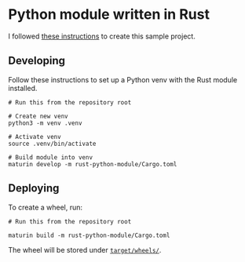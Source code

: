 <!--
MIT License

Copyright (c) 2023 Sophie Katz

Permission is hereby granted, free of charge, to any person obtaining a copy of this software and
associated documentation files (the "Software"), to deal in the Software without restriction,
including without limitation the rights to use, copy, modify, merge, publish, distribute,
sublicense, and/or sell copies of the Software, and to permit persons to whom the Software is
furnished to do so, subject to the following conditions:

The above copyright notice and this permission notice shall be included in all copies or substantial
portions of the Software.

THE SOFTWARE IS PROVIDED "AS IS", WITHOUT WARRANTY OF ANY KIND, EXPRESS OR IMPLIED, INCLUDING BUT
NOT LIMITED TO THE WARRANTIES OF MERCHANTABILITY, FITNESS FOR A PARTICULAR PURPOSE AND
NONINFRINGEMENT. IN NO EVENT SHALL THE AUTHORS OR COPYRIGHT HOLDERS BE LIABLE FOR ANY CLAIM, DAMAGES
OR OTHER LIABILITY, WHETHER IN AN ACTION OF CONTRACT, TORT OR OTHERWISE, ARISING FROM, OUT OF OR IN
CONNECTION WITH THE SOFTWARE OR THE USE OR OTHER DEALINGS IN THE SOFTWARE.
-->

# Python module written in Rust

I followed [these instructions](https://github.com/PyO3/maturin) to create this sample project.

## Developing

Follow these instructions to set up a Python venv with the Rust module installed.

```shell
# Run this from the repository root

# Create new venv
python3 -m venv .venv

# Activate venv
source .venv/bin/activate

# Build module into venv
maturin develop -m rust-python-module/Cargo.toml
```

## Deploying

To create a wheel, run:

```shell
# Run this from the repository root

maturin build -m rust-python-module/Cargo.toml
```

The wheel will be stored under [`target/wheels/`](./target/wheels/).
